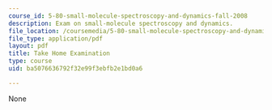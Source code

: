 ```yaml
---
course_id: 5-80-small-molecule-spectroscopy-and-dynamics-fall-2008
description: Exam on small-molecule spectroscopy and dynamics.
file_location: /coursemedia/5-80-small-molecule-spectroscopy-and-dynamics-fall-2008/ba5076636792f32e99f3ebfb2e1bd0a6_examf_1978.pdf
file_type: application/pdf
layout: pdf
title: Take Home Examination
type: course
uid: ba5076636792f32e99f3ebfb2e1bd0a6

---
```

None